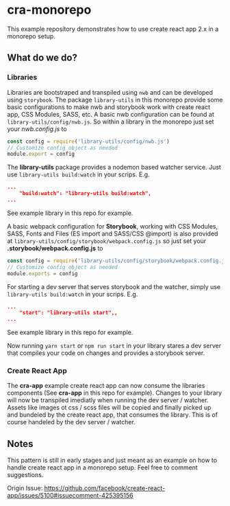 # cra-monorepo
This example repository demonstrates how to use create react app 2.x in a monorepo setup.

## What do we do?
### Libraries 
Libraries are bootstraped and transpiled using `nwb` and can be developed using `storybook`. The package `library-utils` in this monorepo provide some basic configurations to make nwb and storybook work with create react app, CSS Modules, SASS, etc.
A basic nwb configuration can be found at `library-utils/config/nwb.js`. So within a library in the monorepo just set your *nwb.config.js* to 
```js 
const config = require('library-utils/config/nwb.js')
// Customize config object as needed
module.export = config
```
The **library-utils** package provides a nodemon based watcher service. Just use `library-utils build:watch` in your scrips.
E.g. 
```json
...
    "build:watch": "library-utils build:watch",
...
```
See example library in this repo for example.

A basic webpack configuration for **Storybook**, working with CSS Modules, SASS, Fonts and Files (ES import and SASS/CSS @import) is also provided at `library-utils/config/storybook/webpack.config.js` so just set your **.storybook/webpack.config.js** to 
```js
const config = require('library-utils/config/storybook/webpack.config.js')
// Customize config object as needed
module.exports = config
```
For starting a dev server that serves storybook and the watcher, simply use `library-utils build:watch` in your scrips.
E.g. 
```json
...
    "start": "library-utils start",,
...
```
See example library in this repo for example.

Now running `yarn start` or `npm run start` in your library stares a dev server that compiles your code on changes and provides a storybook server.

### Create React App
The **cra-app** example create react app can now consume the libraries components (See **cra-app** in this repo for example). Changes to your library will now be transpiled imediatly when running the dev server / watcher. Assets like images ot css / scss files will be copied and finally picked up and bundeled by the create react app, that consumes the library. This is of course handeled by the dev server / watcher.

## Notes
This pattern is still in early stages and just meant as an example on how to handle create react app in a monorepo setup. Feel free to comment suggestions.

Origin Issue: https://github.com/facebook/create-react-app/issues/5100#issuecomment-425395156
